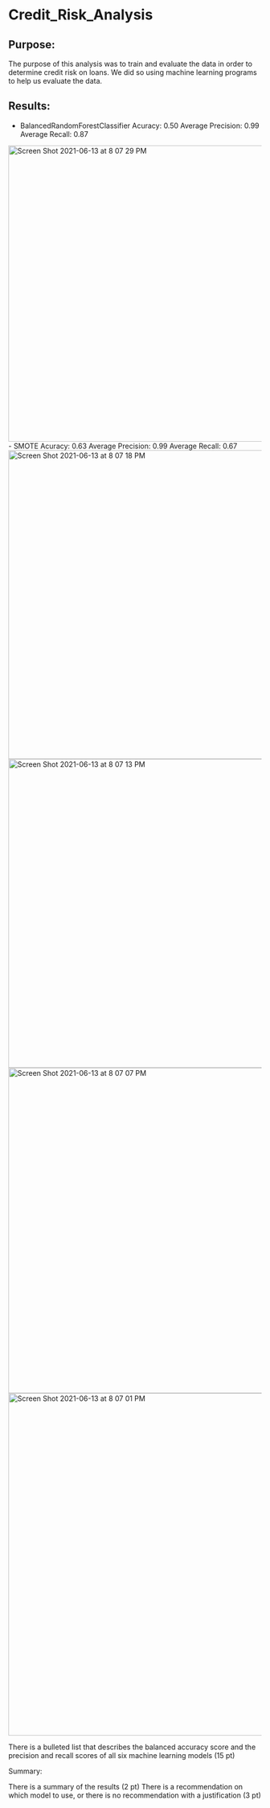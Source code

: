 # Credit_Risk_Analysis
## Purpose:
The purpose of this analysis was to train and evaluate the data in order to determine credit risk on loans. We did so using machine learning programs to help us evaluate the data. 

## Results:
- BalancedRandomForestClassifier Acuracy: 0.50 Average Precision: 0.99 Average Recall: 0.87
<img width="589" alt="Screen Shot 2021-06-13 at 8 07 29 PM" src="https://user-images.githubusercontent.com/75695931/121825959-41b38c00-cc83-11eb-950d-f3f72bfe6933.png">
- SMOTE Acuracy: 0.63 Average Precision: 0.99 Average Recall: 0.67
<img width="614" alt="Screen Shot 2021-06-13 at 8 07 18 PM" src="https://user-images.githubusercontent.com/75695931/121825966-49733080-cc83-11eb-8763-03cdafc72d7b.png">

<img width="614" alt="Screen Shot 2021-06-13 at 8 07 13 PM" src="https://user-images.githubusercontent.com/75695931/121825968-4d06b780-cc83-11eb-8ae5-319f654d2197.png">

<img width="647" alt="Screen Shot 2021-06-13 at 8 07 07 PM" src="https://user-images.githubusercontent.com/75695931/121825971-4ed07b00-cc83-11eb-87e1-ec1fe5138535.png">

<img width="681" alt="Screen Shot 2021-06-13 at 8 07 01 PM" src="https://user-images.githubusercontent.com/75695931/121825973-5132d500-cc83-11eb-9943-de7cf7ff2cf6.png">

There is a bulleted list that describes the balanced accuracy score and the precision and recall scores of all six machine learning models (15 pt)



Summary:

There is a summary of the results (2 pt)
There is a recommendation on which model to use, or there is no recommendation with a justification (3 pt)
